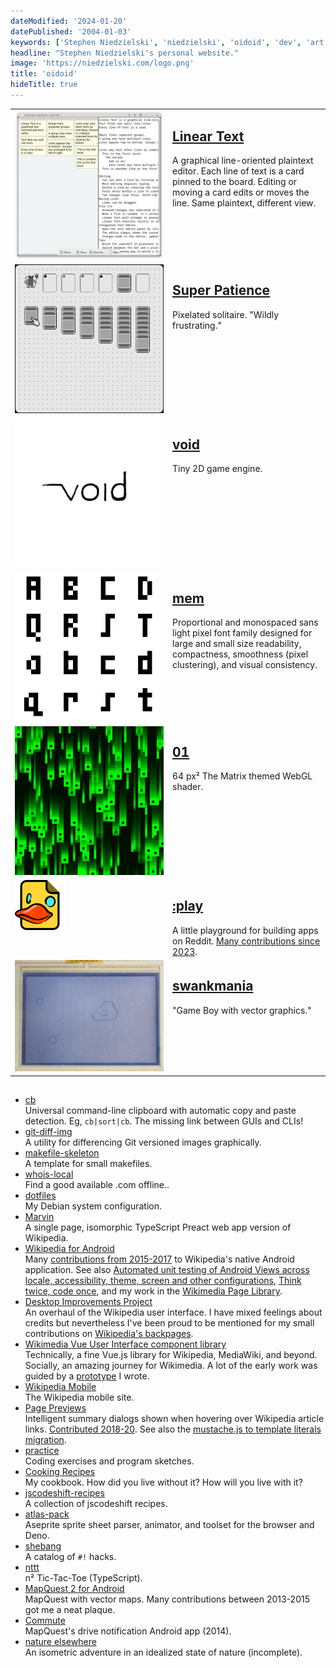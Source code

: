 ```yaml
---
dateModified: '2024-01-20'
datePublished: '2004-01-03'
keywords: ['Stephen Niedzielski', 'niedzielski', 'oidoid', 'dev', 'art']
headline: "Stephen Niedzielski's personal website."
image: 'https://niedzielski.com/logo.png'
title: 'oidoid'
hideTitle: true
---
```


<style>
  th {padding: 0}
  td {width: 50%; vertical-align: top;}
</style>

|                                                                                    |                                                                                                                                                                                                                               |
| ---------------------------------------------------------------------------------- | ----------------------------------------------------------------------------------------------------------------------------------------------------------------------------------------------------------------------------- |
| [![Linear Text screenshot.](linear-text.png)](https://lineartext.com)              | <h2> [Linear Text](https://lineartext.com)</h2>A graphical line-oriented plaintext editor. Each line of text is a card pinned to the board. Editing or moving a card edits or moves the line. Same plaintext, different view. |
| [![Super Patience screenshot.](super-patience.png)](https://superpatience.com)     | <h2> [Super Patience](https://superpatience.com)</h2>Pixelated solitaire. "Wildly frustrating."                                                                                                                               |
| [![void logo.](void.png)](https://github.com/oidoid/void)                          | <h2> [void](https://github.com/oidoid/void)</h2>Tiny 2D game engine.                                                                                                                                                          |
| [![mem characters.](mem.png)](https://rndmem.com)                                  | <h2> [mem](https://rndmem.com)</h2>Proportional and monospaced sans light pixel font family designed for large and small size readability, compactness, smoothness (pixel clustering), and visual consistency.                |
| [![01 screenshot.](01.png)](https://oidoid.github.io/01)                           | <h2> [01](https://oidoid.github.io/01)</h2>64 px² The Matrix themed WebGL shader.                                                                                                                                             |
| [![:play logo.](play.svg)](https://github.com/reddit/play)                         | <h2> [:play](https://github.com/reddit/play)</h2>A little playground for building apps on Reddit. [Many contributions since 2023](https://github.com/reddit/play/commits?author=niedzielski).                                 |
| [![swankmania photo.](swankmania.jpeg)](https://github.com/niedzielski/swankmania) | <h2> [swankmania](https://github.com/niedzielski/swankmania)</h2>"Game Boy with vector graphics."                                                                                                                             |

## 

- [cb](https://github.com/niedzielski/cb)<br>Universal command-line clipboard
  with automatic copy and paste detection. Eg, `cb|sort|cb`. The missing link
  between GUIs and CLIs!
- [git-diff-img](https://github.com/niedzielski/git-diff-img)<br>A utility for
  differencing Git versioned images graphically.
- [makefile-skeleton](https://github.com/niedzielski/makefile-skeleton)<br>A
  template for small makefiles.
- [whois-local](https://github.com/niedzielski/whois-local)<br>Find a good
  available .com offline..
- [dotfiles](https://github.com/niedzielski/dotfiles)<br>My Debian system
  configuration.
- [Marvin](https://gerrit.wikimedia.org/r/plugins/gitiles/marvin/+/refs/heads/master)<br>A
  single page, isomorphic TypeScript Preact web app version of Wikipedia.
- [Wikipedia for Android](https://play.google.com/store/apps/details?id=org.wikipedia)<br>Many
  [contributions from 2015-2017](https://github.com/wikimedia/apps-android-wikipedia/commits?author=niedzielski)
  to Wikipedia's native Android application. See also
  [Automated unit testing of Android Views across locale, accessibility, theme, screen and other configurations](https://www.youtube.com/watch?v=W_sf-kHAQkg&t=1040s),
  [Think twice, code once](https://diff.wikimedia.org/2017/12/06/think-twice-code-once/),
  and my work in the
  [Wikimedia Page Library](https://github.com/wikimedia/wikimedia-page-library/tree/6b62a1).
- [Desktop Improvements Project](https://mediawiki.org/wiki/Reading/Web/Desktop_Improvements)<br>An
  overhaul of the Wikipedia user interface. I have mixed feelings about credits
  but nevertheless I've been proud to be mentioned for my small contributions on
  [Wikipedia's backpages](https://wikipedia.org/wiki/Special:Version).
- [Wikimedia Vue User Interface component library](https://github.com/wikimedia/wvui/tree/a6c699b)<br>Technically,
  a fine Vue.js library for Wikipedia, MediaWiki, and beyond. Socially, an
  amazing journey for Wikimedia. A lot of the early work was guided by a
  [prototype](https://github.com/niedzielski/mw-components) I wrote.
- [Wikipedia Mobile](https://mediawiki.org/wiki/Skin:Minerva_Neue)<br>The
  Wikipedia mobile site.
- [Page Previews](https://mediawiki.org/wiki/Page_Previews)<br>Intelligent
  summary dialogs shown when hovering over Wikipedia article links.
  [Contributed 2018-20](https://github.com/wikimedia/mediawiki-extensions-Popups/commits?author=niedzielski).
  See also the
  [mustache.js to template literals migration](https://phabricator.wikimedia.org/phame/post/view/90/mustache.js_replaced_with_javascript_template_literals_in_extension_popups/).
- [practice](https://github.com/niedzielski/practice)<br>Coding exercises and
  program sketches.
- [Cooking Recipes](https://github.com/niedzielski/cooking-recipes)<br>My
  cookbook. How did you live without it? How will you live with it?
- [jscodeshift-recipes](https://github.com/niedzielski/jscodeshift-recipes)<br>A
  collection of jscodeshift recipes.
- [atlas-pack](https://github.com/oidoid/atlas-pack)<br>Aseprite sprite sheet
  parser, animator, and toolset for the browser and Deno.
- [shebang](https://github.com/niedzielski/shebang)<br>A catalog of `#!` hacks.
- [nttt](https://github.com/oidoid/nttt)<br>n² Tic-Tac-Toe (TypeScript).
- [MapQuest 2 for Android](https://web.archive.org/web/20150328135037/https://play.google.com/store/apps/details?id=com.mapquest.android.ace)<br>MapQuest
  with vector maps. Many contributions between 2013-2015 got me a neat plaque.
- [Commute](https://web.archive.org/web/20150322212420/https://play.google.com/store/apps/details?id=com.mapquest.android.commute)<br>
  MapQuest's drive notification Android app (2014).
- [nature elsewhere](https://natureelsewhere.com/)<br>An isometric adventure in
  an idealized state of nature (incomplete).
